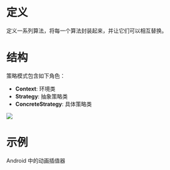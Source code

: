 # 定义

定义一系列算法，将每一个算法封装起来，并让它们可以相互替换。

# 结构

策略模式包含如下角色：

* **Context**: 环境类
* **Strategy**: 抽象策略类
* **ConcreteStrategy**: 具体策略类

![](https://i.imgur.com/tRRs2t4.png)

# 示例

Android 中的动画插值器
